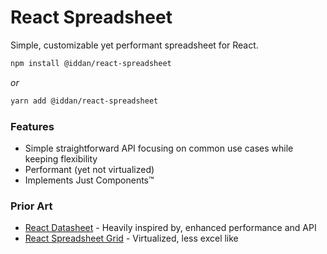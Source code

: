 # React Spreadsheet

Simple, customizable yet performant spreadsheet for React.

```bash
npm install @iddan/react-spreadsheet
```
*or*
```bash
yarn add @iddan/react-spreadsheet
```

### Features

 - Simple straightforward API focusing on common use cases while keeping flexibility
 - Performant (yet not virtualized)
 - Implements Just Components™

### Prior Art

 - [React Datasheet](https://nadbm.github.io/react-datasheet/) - Heavily inspired by, enhanced performance and API
 - [React Spreadsheet Grid](https://denisraslov.github.io/grid/) - Virtualized, less excel like
